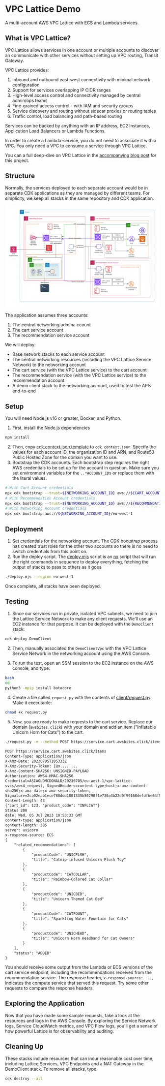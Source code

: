# VPC Lattice Demo

A multi-account AWS VPC Lattice with ECS and Lambda services.

## What is VPC Lattice?

VPC Lattice allows services in one account or multiple accounts to discover an communicate with other services without setting up VPC routing, Transit Gateway. 

VPC Lattice provides:
1. Inbound and outbound east-west connectivity with minimal network configuration
2. Support for services overlapping IP CIDR ranges
3. High-level access control and connectivity managed by central admin/ops teams
4. Fine-grained access control - with IAM and security groups
5. Service discovery and routing without sidecar proxies or routing tables
6. Traffic control, load balancing and path-based routing

Services can be backed by anything with an IP address, EC2 Instances, Application Load Balancers or Lambda Functions.

In order to create a Lambda-service, you do not need to associate it with a VPC. You only need a VPC to consume a service through VPC Lattice.

You can a full deep-dive on VPC Lattice in the [accompanying blog post](https://fourtheorem.com/blog/vpc-lattice) for this project.

## Structure

Normally, the services deployed to each separate account would be in separate CDK applications as they are managed by different teams. For simplicity, we keep all stacks in the same repository and CDK application.

![Application architecture with three accounts and separate stacks](./arch-stacks.png)

The application assumes three accounts:

1. The central networking admina ccount
2. The cart service account
3. The recommendation service account


We will deploy:
- Base network stacks to each service account
- The central networking resources (including the VPC Lattice Service Network) to the networking account
- The cart service (with the VPC Lattice service) to the cart account
- The recommendation service (with the VPC Lattice service) to the recommendation account
- A demo client stack to the networking account, used to test the APIs end-to-end 

## Setup

You will need Node.js v16 or greater, Docker, and Python.

1. First, install the Node.js dependencies
```bash
npm install
```
2. Then, copy [cdk.context.json.template](./cdk.context.json.template) to `cdk.context.json`. Specify the values for each account ID, the organization ID and ARN, and Route53 Public Hosted Zone for the domain you want to use.
3. Bootstrap the CDK accounts. Each bootstrap step requires the right AWS credentials to be set up for the account in question. Make sure you set environment variables for the `..*ACCOUNT_ID`s or replace them with the literal values.
```bash
# With Cart Account credentials
npx cdk bootstrap --trust=${NETWORKING_ACCOUNT_ID} aws://${CART_ACCOUNT_ID}/eu-west-1
# With Recommendation Account credentials
npx cdk bootstrap --trust=${NETWORKING_ACCOUNT_ID} aws://${RECOMMENDATION_ACCOUNT_ID}/eu-west-1
# With Networking Account credentials
npx cdk bootstrap aws://${NETWORKING_ACCOUNT_ID}/eu-west-1
```

## Deployment

1. Set credentials for the networking account. The CDK bootstrap process has created trust roles for the other two accounts so there is no need to switch credentials from this point on.
2. Run the deploy script. The [deploy.mjs](./deploy.mjs) script is an [nx]() script that will run the right commands in sequence to deploy everything, fetching the output of stacks to pass to others as it goes.
```bash
./deploy.mjs --region eu-west-1
```

Once complete, all stacks have been deployed.

## Testing

1. Since our services run in private, isolated VPC subnets, we need to join the Lattice Service Network to make any client requests. We'll use an EC2 instance for that purpose. It can be deployed with the `DemoClient` stack:

```bash
cdk deploy DemoClient
```

2. Then, manually associated the `DemoClientVpc` with the VPC Lattice Service Network in the networking account using the AWS Console.

3. To run the test, open an SSM session to the EC2 instance on the AWS console, and type:

```bash
bash
cd
python3 -mpip install botocore
```

4. Create a file called `request.py` with the contents of [client/request.py](./client/request.py).
Make it executable:
```bash
chmod +x request.py
```

5. Now, you are ready to make requests to the cart service. Replace our domain (`awsbites.click`) with your domain and add an item ("Inflatable Unicorn Horn for Cats") to the cart.

```bash
./request.py -v --method POST https://service.cart.awsbites.click/items --data '{"cart_id": 123, "product_code": "INFLCAT"}' | python -m json.tool
```

```
POST https://service.cart.awsbites.click/items
Content-Type: application/json
X-Amz-Date: 20230705T105333Z
X-Amz-Security-Token: IQo........
X-Amz-Content-SHA256: UNSIGNED-PAYLOAD
Authorization: AWS4-HMAC-SHA256 Credential=ASIAOLDMCDONALD/20230705/eu-west-1/vpc-lattice-svcs/aws4_request, SignedHeaders=content-type;host;x-amz-content-sha256;x-amz-date;x-amz-security-token, Signature=2ca02eab1ece788ddd1801335b50790f1e730a4b22d9f99168defdfbe64f53ae
Content-Length: 43
{"cart_id": 123, "product_code": "INFLCAT"}
Status 200
date: Wed, 05 Jul 2023 10:53:33 GMT
content-type: application/json
content-length: 385
server: uvicorn
x-response-source: ECS
{
    "related_recommendations": [
        {
            "productCode": "UNICPLSH",
            "title": "Catnip-infused Unicorn Plush Toy"
        },
        {
            "productCode": "CATCOLLAR",
            "title": "Rainbow-Colored Cat Collar"
        },
        {
            "productCode": "UNICBED",
            "title": "Unicorn Themed Cat Bed"
        },
        {
            "productCode": "CATFOUNT",
            "title": "Sparkling Water Fountain for Cats"
        },
        {
            "productCode": "UNICHEAD",
            "title": "Unicorn Horn Headband for Cat Owners"
        }
    ],
    "status": "ADDED"
}
```

You should receive some output from the Lambda or ECS versions of the cart service endpoint, including the recommendations received from the recommendation service.
The response header, `x-response-source: ...`, indicates the compute service that served this request. Try some other requests to compare the response headers.


## Exploring the Application

Now that you have made some sample requests, take a look at the resources and logs in the AWS Console.
By exploring the Service Network logs, Service CloudWatch metrics, and VPC Flow logs, you'll get a sense of how powerful Lattice is for observability and auditing.

## Cleaning Up

These stacks include resources that can incur reasonable cost over time, including Lattice Services, VPC Endpoints and a NAT Gateway in the DemoClient stack. To remove all stacks, type:
```bash
cdk destroy --all
```